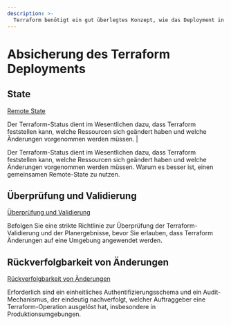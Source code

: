 ```yaml
---
description: >-
  Terraform benötigt ein gut überlegtes Konzept, wie das Deployment in Ihre Cloudumgebung abgesichert werden soll. Dies beinhaltet neben Authentifizierung auch Tests sowie die Validierung des Infrastruktur Codes.
---
```


# Absicherung des Terraform Deployments

## State

[Remote State](schluessel-konzepte/state.md "Remote State")

Der Terraform-Status dient im Wesentlichen dazu, dass Terraform feststellen kann, welche Ressourcen sich geändert haben und welche Änderungen vorgenommen werden müssen. |

Der Terraform-Status dient im Wesentlichen dazu, dass Terraform feststellen kann, welche Ressourcen sich geändert haben und welche Änderungen vorgenommen werden müssen. Warum es besser ist, einen gemeinsamen Remote-State zu nutzen.

## Überprüfung und Validierung

[Überprüfung und Validierung](schluessel-konzepte/validierung.md)

Befolgen Sie eine strikte Richtlinie zur Überprüfung der Terraform-Validierung und der Planergebnisse, bevor Sie erlauben, dass Terraform Änderungen auf eine Umgebung angewendet werden.

## Rückverfolgbarkeit von Änderungen

[Rückverfolgbarkeit von Änderungen](schluessel-konzepte/rückverfolgbarkeit-von-aenderungen.md)

Erforderlich sind ein einheitliches Authentifizierungsschema und ein Audit-Mechanismus, der eindeutig nachverfolgt, welcher Auftraggeber eine Terraform-Operation ausgelöst hat, insbesondere in Produktionsumgebungen.
